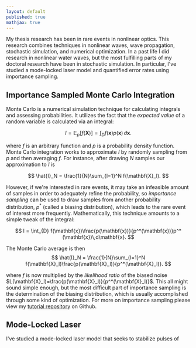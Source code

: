 ```yaml
---
layout: default
published: true
mathjax: true
---
```



My thesis research has been in rare events in nonlinear optics. This research combines techniques in nonlinear waves, wave propagation, stochastic simulation, and numerical optimization. In a past life I did research in nonlinear water waves, but the most fulfilling parts of my doctoral research have been in stochastic simulation. In particular, I've studied a mode-locked laser model and quantified error rates using importance sampling. 

## Importance Sampled Monte Carlo Integration
Monte Carlo is a numerical simulation technique for calculating integrals and assessing probabilities. It utilizes the fact that the *expected value* of a random variable is calculated via an integral:


$$
I=\mathbb{E}_p[f(\mathbf{X})] = \int_{D} f(\mathbf{x})p(\mathbf{x})\,d\mathbf{x}.
$$


where $f$ is an arbitrary function and $p$ is a probability density function. Monte Carlo integration works to approximate $I$ by randomly sampling from $p$ and then averaging $f$. For instance, after drawing $N$ samples our approximation to $I$ is


$$
\hat{I}_N = \frac{1}{N}\sum_{l=1}^N f(\mathbf{X}_l).
$$

However, if we're interested in rare events, it may take an infeasible amount of samples in order to adequately refine the probability, so *importance sampling* can be used to draw samples from another probability distribution, $p^*$ (called a biasing distribution), which leads to the rare event of interest more frequently. Mathematically, this technique amounts to a simple tweak of the integral: 


$$
I = \int_{D} f(\mathbf{x})\frac{p(\mathbf{x})}{p^*(\mathbf{x})}p^*(\mathbf{x})\,d\mathbf{x}.
$$

The Monte Carlo average is then 
$$
\hat{I}_N = \frac{1}{N}\sum_{l=1}^N f(\mathbf{X}_l)\frac{p(\mathbf{X}_l)}{p^*(\mathbf{X}_l)}.
$$

where $f$ is now multiplied by the *likelihood ratio* of the biased noise $L(\mathbf{X}_l)=\frac{p(\mathbf{X}_l)}{p^*(\mathbf{X}_l)}$. This all might sound simple enough, but the most difficult part of importance sampling is the determination of the biasing distribution, which is usually accomplished through some kind of optimization. For more on importance sampling please view my [tutorial repository]( https://github.com/natsan91/Importance_Sampling) on Github. 

## Mode-Locked Laser

I've studied a mode-locked laser model that seeks to stabilize pulses of 





